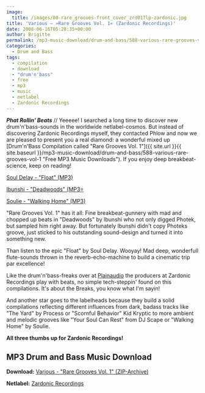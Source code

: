 ```yaml
---
image:
  title: /images/00-rare_grooves-front_cover_zrd017lp-zardonic.jpg
title: 'Various – »Rare Grooves Vol. 1« (Zardonic Recordings)'
date: 2008-06-16T05:28:35+00:00
author: Brigitte
permalink: /mp3-music-download/drum-and-bass/588-various-rare-grooves-vol-1
categories:
  - Drum and Bass
tags:
  - compilation
  - download
  - "drum'n'bass"
  - free
  - mp3
  - music
  - netlabel
  - Zardonic Recordings
---
```

***Phat Rollin' Beats*** // Yeeeee! I searched a long time to discover new drum'n'bass-sounds in the worldwide netlabel-cosmos. But instead of discovering Zardonic Recordings myself, they contacted Phlow and now we are pleased to present you a real diamond: a wonderful mixed up [Drum'n'Bass Compilation called "Rare Grooves Vol. 1"]({{ site.url }}{{ site.baseurl }}/mp3-music-download/drum-and-bass/588-various-rare-grooves-vol-1 "Free MP3 Music Downloads"). If you enjoy deep breakbeat-science, keep on reading!

<!--mp3links-->


  
<a href="http://www.archive.org/download/ZRD017LP/05-soul_delay-float-zardonic.mp3" target="new">Soul Delay - "Float" (MP3)</a>
  
<a href="http://www.archive.org/download/ZRD017LP/02-ibunshi-deadwoods-zardonic.mp3" target="new">Ibunshi - "Deadwoods" (MP3=</a>
  
<a href="http://www.archive.org/download/ZRD017LP/04-soulie-walking_home-zardonic.mp3" target="new">Soulie - "Walking Home" (MP3)</a>
  
<!--mp3linksend-->

<!--more-->

<!--adsense-->

"Rare Grooves Vol. 1" has it all: Fine breakbeat-gunnery with mad and chopped up beats in "Deadwoods" by Ibunshi who not only digged Photek, but sampled him right away. But fortunately Ibunshi didn't copy Photeks groove, just sticked to his outstanding sound-design and turned it into something new.

Than listen to the epic "Float" by Soul Delay. Wooyay! Mad deep, wonderfull flute-sounds thrown in the reverb-echo-machine to build a cinematic trip par excellence!

Like the drum'n'bass-freaks over at <a href="http://www.plainaudio.com/" target="_blank">Plainaudio</a> the producers at Zardonic Recordings play with beats, no simple tech-steppin' found on this compilations. It's about the Breaks, you know what I'm sayin!

And another star goes to the labelheads because they build a solid compilations reflecting different influences from dark, badass tracks like "The Yard" by Process or "Scornful Behavior" Kid Kryptic to more ambient and melodic grooves like "Your Soul Can Rest" from DJ Scape or "Walking Home" by Soulie.

**All three thumbs up for Zardonic Recordings!**

## MP3 Drum and Bass Music Download

**Download:** [Various - "Rare Grooves Vol. 1" (ZIP-Archive)](http://www.archive.org/download/ZRD017LP/zrd017lp-various_artists-rare_grooves_vol_1-zardonic.zip)
  
**Netlabel:** <a href="http://www.zardonicrecs.ve.tc" target="_blank">Zardonic Recordings</a>